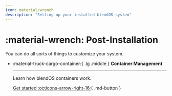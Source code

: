 ```yaml
---
icon: material/wrench
description: "Setting up your installed blendOS system"
---
```


# :material-wrench: Post-Installation

You can do all sorts of things to customize your system.

<div class="grid cards" markdown> 

-   :material-truck-cargo-container:{ .lg .middle } __Container Management__

    ---

    Learn how blendOS containers work.

    [Get started :octicons-arrow-right-16:](./container-guide.md){ .md-button }
</div>